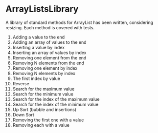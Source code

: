 # ArrayListsLibrary

A library of standard methods for ArrayList has been written, considering resizing. Each method is covered with tests.

1. Adding a value to the end
2. Adding an array of values to the end
3. Inserting a value by index
4. Inserting an array of values by index
5. Removing one element from the end
6. Removing N elements from the end
7. Removing one element by index
8. Removing N elements by index
9. The first index by value
10. Reverse
11. Search for the maximum value
12. Search for the minimum value
13. Search for the index of the maximum value
14. Search for the index of the minimum value
15. Up Sort (bubble and insertions)
16. Down Sort
17. Removing the first one with a value
18. Removing each with a value

